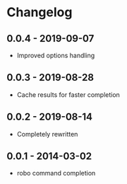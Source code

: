 # Changelog

## 0.0.4 - 2019-09-07
- Improved options handling

## 0.0.3 - 2019-08-28
- Cache results for faster completion

## 0.0.2 - 2019-08-14
- Completely rewritten

## 0.0.1 - 2014-03-02
- robo command completion

